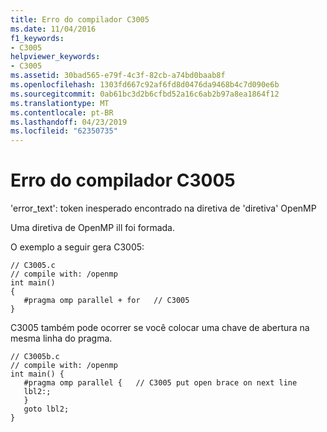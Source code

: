 ```yaml
---
title: Erro do compilador C3005
ms.date: 11/04/2016
f1_keywords:
- C3005
helpviewer_keywords:
- C3005
ms.assetid: 30bad565-e79f-4c3f-82cb-a74bd0baab8f
ms.openlocfilehash: 1303fd667c92af6fd8d0476da9468b4c7d090e6b
ms.sourcegitcommit: 0ab61bc3d2b6cfbd52a16c6ab2b97a8ea1864f12
ms.translationtype: MT
ms.contentlocale: pt-BR
ms.lasthandoff: 04/23/2019
ms.locfileid: "62350735"
---
```

# <a name="compiler-error-c3005"></a>Erro do compilador C3005

'error_text': token inesperado encontrado na diretiva de 'diretiva' OpenMP

Uma diretiva de OpenMP ill foi formada.

O exemplo a seguir gera C3005:

```
// C3005.c
// compile with: /openmp
int main()
{
   #pragma omp parallel + for   // C3005
}
```

C3005 também pode ocorrer se você colocar uma chave de abertura na mesma linha do pragma.

```
// C3005b.c
// compile with: /openmp
int main() {
   #pragma omp parallel {   // C3005 put open brace on next line
   lbl2:;
   }
   goto lbl2;
}
```
